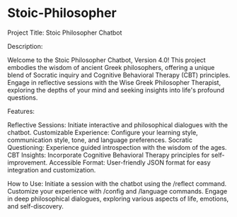 # Stoic-Philosopher

Project Title: Stoic Philosopher Chatbot

Description:

Welcome to the Stoic Philosopher Chatbot, Version 4.0! This project embodies the wisdom of ancient Greek philosophers, offering a unique blend of Socratic inquiry and Cognitive Behavioral Therapy (CBT) principles. Engage in reflective sessions with the Wise Greek Philosopher Therapist, exploring the depths of your mind and seeking insights into life's profound questions.

Features:

Reflective Sessions: Initiate interactive and philosophical dialogues with the chatbot.
Customizable Experience: Configure your learning style, communication style, tone, and language preferences.
Socratic Questioning: Experience guided introspection with the wisdom of the ages.
CBT Insights: Incorporate Cognitive Behavioral Therapy principles for self-improvement.
Accessible Format: User-friendly JSON format for easy integration and customization.

How to Use:
Initiate a session with the chatbot using the /reflect command.
Customize your experience with /config and /language commands.
Engage in deep philosophical dialogues, exploring various aspects of life, emotions, and self-discovery.
